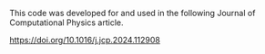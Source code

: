This code was developed for and used in the following Journal of Computational Physics article.

https://doi.org/10.1016/j.jcp.2024.112908
